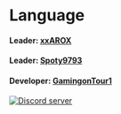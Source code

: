 # Language
#### Leader: [xxAROX](https://donate.xxarox.de)
#### Leader: [Spoty9793](https://twitter.xxspoty.de)
#### Developer: [GamingonTour1](https://duscheissnig.ga)
<a href="https://stimomc.de/discord"><img src="https://discordapp.com/api/guilds/664707991974576137/embed.png" alt="Discord server"/></a>
